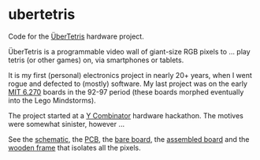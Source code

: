 ubertetris
==========

Code for the [ÜberTetris](doc/v0/schematic.png) hardware project.

ÜberTetris is a programmable video wall of giant-size RGB pixels to ... play tetris (or other games) on, via smartphones or tablets.

It is my first (personal) electronics project in nearly 20+ years, when I went rogue and defected to (mostly) software. My last project was on the early [MIT 6.270](http://www.cs.cmu.edu/~chuck/robotpg/robofaq/17.html#17.1) boards in the 92-97 period (these boards morphed eventually into the Lego Mindstorms).

The project started at a [Y Combinator](http://ycombinator.com/) hardware hackathon. The motives were somewhat sinister, however ...

See the [schematic](doc/v0/schematic.png), the [PCB](doc/v0/pcb.png), the [bare board](doc/v0/board-bare.jpeg), the [assembled board](doc/v0/board-assembled.jpeg) and the [wooden frame](doc/v0/wood-frame.jpeg) that isolates all the pixels.
